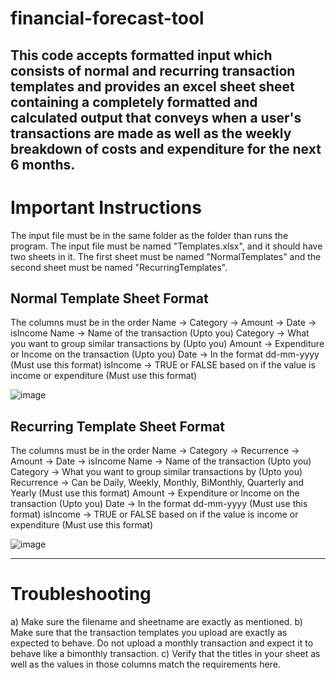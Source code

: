 # financial-forecast-tool
This code accepts formatted input which consists of normal and recurring transaction templates and provides an excel sheet sheet containing a completely formatted and calculated output that conveys when a user's transactions are made as well as the weekly breakdown of costs and expenditure for the next 6 months.
---

# Important Instructions
The input file must be in the same folder as the folder than runs the program. The input file must be named "Templates.xlsx", and it should have two sheets in it. The first sheet must be named "NormalTemplates" and the second sheet must be named "RecurringTemplates". 

## Normal Template Sheet Format
The columns must be in the order Name -> Category -> Amount -> Date -> isIncome
Name -> Name of the transaction (Upto you)
Category -> What you want to group similar transactions by (Upto you)
Amount -> Expenditure or Income on the transaction (Upto you)
Date -> In the format dd-mm-yyyy (Must use this format)
isIncome -> TRUE or FALSE based on if the value is income or expenditure (Must use this format)

   ![image](https://github.com/user-attachments/assets/04ca20e6-5869-4a53-89da-4c55efd4c84f)

## Recurring Template Sheet Format
The columns must be in the order Name -> Category -> Recurrence -> Amount -> Date -> isIncome
Name -> Name of the transaction (Upto you)
Category -> What you want to group similar transactions by (Upto you)
Recurrence -> Can be Daily, Weekly, Monthly, BiMonthly, Quarterly and Yearly (Must use this format)
Amount -> Expenditure or Income on the transaction (Upto you)
Date -> In the format dd-mm-yyyy (Must use this format)
isIncome -> TRUE or FALSE based on if the value is income or expenditure (Must use this format)

![image](https://github.com/user-attachments/assets/7101dc9e-f0c3-4263-a581-e4e1dd27e0a5)

---

# Troubleshooting
a) Make sure the filename and sheetname are exactly as mentioned.
b) Make sure that the transaction templates you upload are exactly as expected to behave. Do not upload a monthly transaction and expect it to behave like a bimonthly transaction.
c) Verify that the titles in your sheet as well as the values in those columns match the requirements here.
